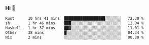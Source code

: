 ### Hi 👋

<!--START_SECTION:waka-->

```txt
Rust      10 hrs 41 mins  ██████████████████░░░░░░░   72.30 %
sh        1 hr 46 mins    ███░░░░░░░░░░░░░░░░░░░░░░   12.04 %
Haskell   1 hr 37 mins    ██▓░░░░░░░░░░░░░░░░░░░░░░   11.01 %
Other     38 mins         █░░░░░░░░░░░░░░░░░░░░░░░░   04.34 %
Nix       2 mins          ░░░░░░░░░░░░░░░░░░░░░░░░░   00.30 %
```

<!--END_SECTION:waka-->
